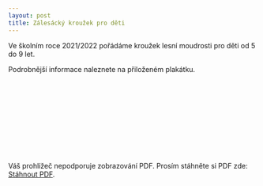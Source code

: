 ```yaml
---
layout: post
title: Zálesácký kroužek pro děti
---
```


Ve školním roce 2021/2022 pořádáme kroužek lesní moudrosti pro děti od 5 do 9 let.

Podrobnější informace naleznete na přiloženém plakátku.

<object data="/assets/article_images/zalesacky-krouzek.pdf" type="application/pdf" width="700px" height="700px">
    <embed src="/assets/article_images/zalesacky-krouzek.pdf">
        <p>Váš prohlížeč nepodporuje zobrazování PDF. Prosím stáhněte si PDF zde: <a href="/assets/article_images/zalesacky-krouzek.pdf">Stáhnout PDF</a>.</p>
    </embed>
</object>
